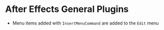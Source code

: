 # After Effects General Plugins

- Menu items added with `InsertMenuCommand` are added to the `Edit` menu
